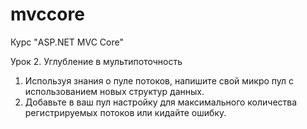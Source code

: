 # mvccore
Курс "ASP.NET MVC Core"

Урок 2. Углубление в мультипоточность
1. Используя знания о пуле потоков, напишите свой микро пул с использованием новых структур
данных.
2. Добавьте в ваш пул настройку для максимального количества регистрируемых потоков или
кидайте ошибку.
